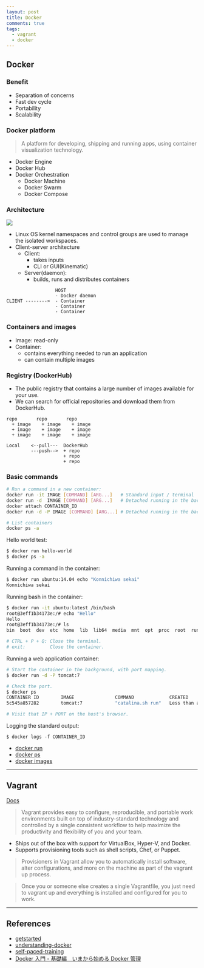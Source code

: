 ```yaml
---
layout: post
title: Docker
comments: true
tags:
  - vagrant
  - docker
---
```


## Docker

### Benefit

- Separation of concerns
- Fast dev cycle
- Portability
- Scalability

### Docker platform

> A platform for developing, shipping and running apps, using container visualization technology.

- Docker Engine
- Docker Hub
- Docker Orchestration
  - Docker Machine
  - Docker Swarm
  - Docker Compose

### Architecture

![](https://docs.docker.com/engine/article-img/architecture.svg)

- Linux OS kernel namespaces and control groups are used to manage the isolated workspaces.
- Client-server architecture
  - Client:
    - takes inputs
    - CLI or GUI(Kinematic)
  - Server(daemon):
    - builds, runs and distributes containers

```
                  HOST
                  - Docker daemon
CLIENT -------->  - Container
                  - Container
                  - Container
```

### Containers and images

- Image: read-only
- Container:
  - contains everything needed to run an application
  - can contain multiple images

### Registry (DockerHub)

- The public registry that contains a large number of images available for your use.
- We can search for official repositories and download them from DockerHub.

```
repo       repo       repo
  + image    + image    + image
  + image    + image    + image
  + image    + image    + image
```

```
Local    <--pull---  DockerHub
         ---push-->  + repo
                     + repo
                     + repo
```

### Basic commands

```bash
# Run a command in a new container:
docker run -it IMAGE [COMMAND] [ARG...]   # Standard input / terminal
docker run -d  IMAGE [COMMAND] [ARG...]   # Detached running in the background
docker attach CONTAINER_ID
docker run -d -P IMAGE [COMMAND] [ARG...] # Detached running in the background, mapping ports

# List containers
docker ps -a
```

Hello world test:

```bash
$ docker run hello-world
$ docker ps -a
```

Running a command in the container:

```bash
$ docker run ubuntu:14.04 echo "Konnichiwa sekai"
Konnichiwa sekai
```

Running bash in the container:

```bash
$ docker run -it ubuntu:latest /bin/bash
root@3eff1b34173e:/# echo "Hello"
Hello
root@3eff1b34173e:/# ls
bin  boot  dev  etc  home  lib  lib64  media  mnt  opt  proc  root  run  sbin  srv  sys  tmp  usr  var

# CTRL + P + Q: Close the terminal.
# exit:         Close the container.
```

Running a web application container:

```bash
# Start the container in the background, with port mapping.
$ docker run -d -P tomcat:7

# Check the port.
$ docker ps
CONTAINER ID        IMAGE               COMMAND             CREATED                  STATUS              PORTS                     NAMES
5c545a857282        tomcat:7            "catalina.sh run"   Less than a second ago   Up 6 seconds        0.0.0.0:32768->8080/tcp   elated_lovelace

# Visit that IP + PORT on the host's browser.
```

Logging the standard output:

```
$ docker logs -f CONTAINER_ID
```

- [docker run](https://docs.docker.com/engine/reference/commandline/run/)
- [docker ps](https://docs.docker.com/engine/reference/commandline/ps/)
- [docker images](https://docs.docker.com/engine/reference/commandline/images/)

---

## Vagrant

[Docs](https://www.vagrantup.com/docs/getting-started/index.html)

> Vagrant provides easy to configure, reproducible, and portable work environments built on top of industry-standard technology and controlled by a single consistent workflow to help maximize the productivity and flexibility of you and your team.

- Ships out of the box with support for VirtualBox, Hyper-V, and Docker.
- Supports provisioning tools such as shell scripts, Chef, or Puppet.

> Provisioners in Vagrant allow you to automatically install software, alter configurations, and more on the machine as part of the vagrant up process.

> Once you or someone else creates a single Vagrantfile, you just need to vagrant up and everything is installed and configured for you to work.

---

## References

- [getstarted](https://docs.docker.com/engine/getstarted/)
- [understanding-docker](https://docs.docker.com/engine/understanding-docker/)
- [self-paced-training](https://training.docker.com/self-paced-training)
- [Docker 入門 - 基礎編　いまから始める Docker 管理](http://www.slideshare.net/zembutsu/introduction-to-docker-management-and-operations-basic)
